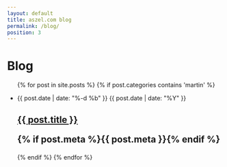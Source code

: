 ```yaml
---
layout: default
title: aszel.com blog
permalink: /blog/
position: 3
---
```


<h1 class="post-title">Blog</h1>

<ul class="post-list">
{% for post in site.posts %}
{% if post.categories contains 'martin' %}
<li>
    <p class="post-list-date">
        <span class="post-meta post-list-date-day">{{ post.date | date: "%-d %b" }}</span>
        <span class="post-meta post-list-date-year">{{ post.date | date: "%Y" }}</span>
    </p>
    <h2>
        <a class="post-link" href="{{ post.url | prepend: site.baseurl }}">{{ post.title }}</a>
        <p class="post-meta">{% if post.meta %}{{ post.meta }}{% endif %}</p>
    </h2>
</li>
{% endif %}
{% endfor %}
</ul>